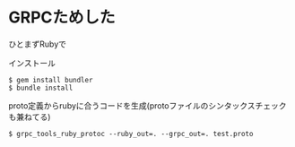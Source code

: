 # GRPCためした
ひとまずRubyで

インストール
```
$ gem install bundler
$ bundle install
```

proto定義からrubyに合うコードを生成(protoファイルのシンタックスチェックも兼ねてる)
```
$ grpc_tools_ruby_protoc --ruby_out=. --grpc_out=. test.proto
```
